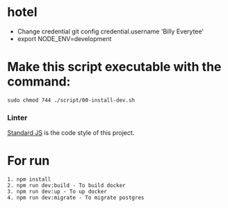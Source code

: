 # hotel
- Change credential git config credential.username 'Billy Everytee'
- export NODE_ENV=development
# Make this script executable with the command:
    sudo chmod 744 ./script/00-install-dev.sh
### Linter
[Standard JS](https://standardjs.com/) is the code style of this project.

# For run
    1. npm install
    2. npm run dev:build - To build docker
    3. npm run dev:up - To up docker
    4. npm run dev:migrate - To migrate postgres